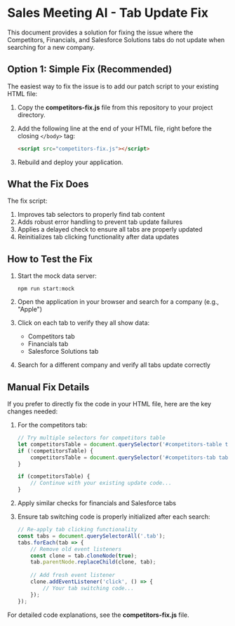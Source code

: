 # Sales Meeting AI - Tab Update Fix

This document provides a solution for fixing the issue where the Competitors, Financials, and Salesforce Solutions tabs do not update when searching for a new company.

## Option 1: Simple Fix (Recommended)

The easiest way to fix the issue is to add our patch script to your existing HTML file:

1. Copy the **competitors-fix.js** file from this repository to your project directory.

2. Add the following line at the end of your HTML file, right before the closing `</body>` tag:
   ```html
   <script src="competitors-fix.js"></script>
   ```

3. Rebuild and deploy your application.

## What the Fix Does

The fix script:
1. Improves tab selectors to properly find tab content
2. Adds robust error handling to prevent tab update failures
3. Applies a delayed check to ensure all tabs are properly updated
4. Reinitializes tab clicking functionality after data updates

## How to Test the Fix

1. Start the mock data server:
   ```
   npm run start:mock
   ```

2. Open the application in your browser and search for a company (e.g., "Apple")

3. Click on each tab to verify they all show data:
   - Competitors tab
   - Financials tab
   - Salesforce Solutions tab

4. Search for a different company and verify all tabs update correctly

## Manual Fix Details

If you prefer to directly fix the code in your HTML file, here are the key changes needed:

1. For the competitors tab:
   ```javascript
   // Try multiple selectors for competitors table
   let competitorsTable = document.querySelector('#competitors-table table tbody');
   if (!competitorsTable) {
       competitorsTable = document.querySelector('#competitors-tab table tbody');
   }
   
   if (competitorsTable) {
       // Continue with your existing update code...
   }
   ```

2. Apply similar checks for financials and Salesforce tabs

3. Ensure tab switching code is properly initialized after each search:
   ```javascript
   // Re-apply tab clicking functionality
   const tabs = document.querySelectorAll('.tab');
   tabs.forEach(tab => {
       // Remove old event listeners
       const clone = tab.cloneNode(true);
       tab.parentNode.replaceChild(clone, tab);
       
       // Add fresh event listener
       clone.addEventListener('click', () => {
           // Your tab switching code...
       });
   });
   ```

For detailed code explanations, see the **competitors-fix.js** file. 